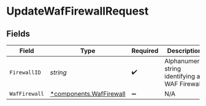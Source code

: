 # UpdateWafFirewallRequest


## Fields

| Field                                                             | Type                                                              | Required                                                          | Description                                                       | Example                                                           |
| ----------------------------------------------------------------- | ----------------------------------------------------------------- | ----------------------------------------------------------------- | ----------------------------------------------------------------- | ----------------------------------------------------------------- |
| `FirewallID`                                                      | *string*                                                          | :heavy_check_mark:                                                | Alphanumeric string identifying a WAF Firewall.                   | fW7g2uUGZzb2W9Euo4Mo0r                                            |
| `WafFirewall`                                                     | [*components.WafFirewall](../../models/components/waffirewall.md) | :heavy_minus_sign:                                                | N/A                                                               |                                                                   |